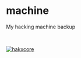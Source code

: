 # machine
My hacking machine backup

</br>

[![hakxcore](https://img.youtube.com/vi/3CdVbyEIpNE/0.jpg)](https://www.youtube.com/watch?v=3CdVbyEIpNE)
